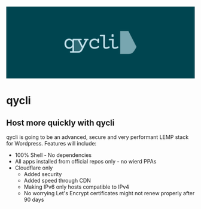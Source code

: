 ![Logo Banner](https://raw.githubusercontent.com/HOSTYON/qycli-assets/master/qycli-banner-animated-optim.svg)

# qycli
## Host more quickly with qycli

qycli is going to be an advanced, secure and very performant LEMP stack for Wordpress.
Features will include:
- 100% Shell - No dependencies
- All apps installed from official repos only - no wierd PPAs
- Cloudflare only
  - Added security
  - Added speed through CDN
  - Making IPv6 only hosts compatible to IPv4
  - No worrying Let's Encrypt certificates might not renew properly after 90 days
